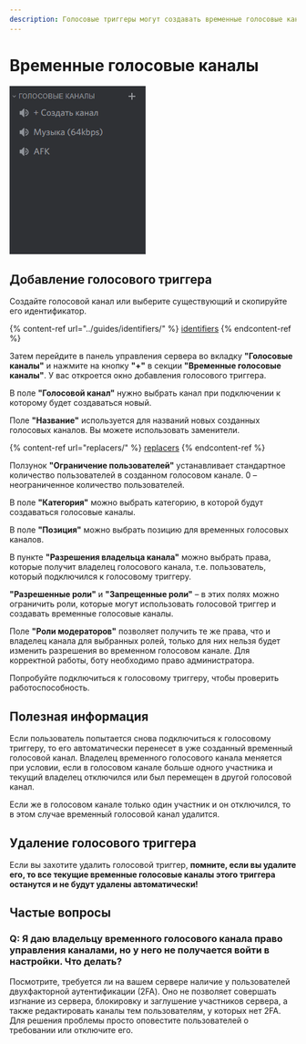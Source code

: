 ```yaml
---
description: Голосовые триггеры могут создавать временные голосовые каналы при подключении
---
```


# Временные голосовые каналы

![Демонстрация](../.gitbook/assets/qB8Y8sTerf.gif)

## Добавление голосового триггера <a href="#add-voice-trigger" id="add-voice-trigger"></a>

Создайте голосовой канал или выберите существующий и скопируйте его идентификатор.

{% content-ref url="../guides/identifiers/" %}
[identifiers](../guides/identifiers/)
{% endcontent-ref %}

Затем перейдите в панель управления сервера во вкладку **"Голосовые каналы"** и нажмите на кнопку **"+"** в секции **"Временные голосовые каналы"**. У вас откроется окно добавления голосового триггера.

В поле **"Голосовой канал"** нужно выбрать канал при подключении к которому будет создаваться новый.

Поле **"Название"** используется для названий новых созданных голосовых каналов. Вы можете использовать заменители.

{% content-ref url="replacers/" %}
[replacers](replacers/)
{% endcontent-ref %}

Ползунок **"Ограничение пользователей"** устанавливает стандартное количество пользователей в созданном голосовом канале. 0 – неограниченное количество пользователей.

В поле **"Категория"** можно выбрать категорию, в которой будут создаваться голосовые каналы.

В поле **"Позиция"** можно выбрать позицию для временных голосовых каналов.

В пункте **"Разрешения владельца канала"** можно выбрать права, которые получит владелец голосового канала, т.е. пользователь, который подключился к голосовому триггеру.

**"Разрешенные роли"** и **"Запрещенные роли"** – в этих полях можно ограничить роли, которые могут использовать голосовой триггер и создавать временные голосовые каналы.

Поле **"Роли модераторов"** позволяет получить те же права, что и владелец канала для выбранных ролей, только для них нельзя будет изменить разрешения во временном голосовом канале. Для корректной работы, боту необходимо право администратора.

Попробуйте подключиться к голосовому триггеру, чтобы проверить работоспособность.

## Полезная информация <a href="#useful-info" id="useful-info"></a>

Если пользователь попытается снова подключиться к голосовому триггеру, то его автоматически перенесет в уже созданный временный голосовой канал. Владелец временного голосового канала меняется при условии, если в голосовом канале больше одного участника и текущий владелец отключился или был перемещен в другой голосовой канал.

Если же в голосовом канале только один участник и он отключился, то в этом случае временный голосовой канал удалится.

## Удаление голосового триггера <a href="#remove-voice-trigger" id="remove-voice-trigger"></a>

Если вы захотите удалить голосовой триггер, **помните, если вы удалите его, то все текущие временные голосовые каналы этого триггера останутся и не будут удалены автоматически!**

## Частые вопросы <a href="#faq" id="faq"></a>

### Q: Я даю владельцу временного голосового канала право управления каналами, но у него не получается войти в настройки. Что делать? <a href="#faq1" id="faq1"></a>

Посмотрите, требуется ли на вашем сервере наличие у пользователей двухфакторной аутентификации (2FA). Оно не позволяет совершать изгнание из сервера, блокировку и заглушение участников сервера, а также редактировать каналы тем пользователям, у которых нет 2FA. Для решения проблемы просто оповестите пользователей о требовании или отключите его.
